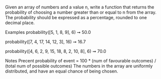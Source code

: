 Given an array of numbers and a value n, write a function that returns the probability of choosing a number greater than or equal to n from the array. The probability should be expressed as a percentage, rounded to one decimal place.

Examples
probability([5, 1, 8, 9], 6) ➞ 50.0

probability([7, 4, 17, 14, 12, 3], 16) ➞ 16.7

probability([4, 6, 2, 9, 15, 18, 8, 2, 10, 8], 6) ➞ 70.0

Notes
Precent probability of event = 100 * (num of favourable outcomes) / (total num of possible outcomes)
The numbers in the array are uniformly distributed, and have an equal chance of being chosen.